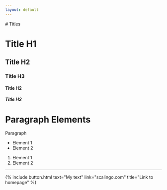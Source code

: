 ```yaml
---
layout: default
---
```


<div class="mx-64">
# Titles

<h1>Title H1</h1>
<h2>Title H2</h2>
<h3>Title H3</h3>
<h4>Title H2</h4>
<h5>Title H2</h5>

# Paragraph Elements

<p>Paragraph</p>

<ul>
  <li>Element 1</li>
  <li>Element 2</li>
</ul>

<ol>
  <li>Element 1</li>
  <li>Element 2</li>
</ol>

<hr/> 

{% include button.html text="My text" link="scalingo.com" title="Link to homepage" %}

</div>